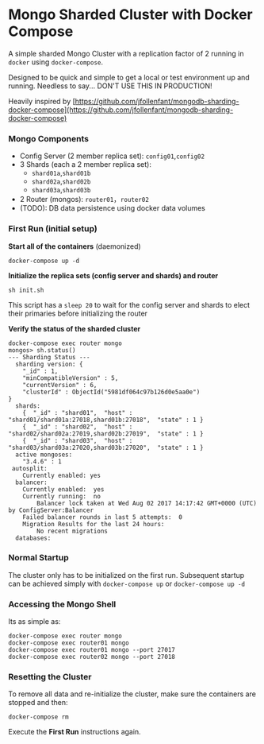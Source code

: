 Mongo Sharded Cluster with Docker Compose
=========================================
A simple sharded Mongo Cluster with a replication factor of 2 running in `docker` using `docker-compose`.

Designed to be quick and simple to get a local or test environment up and running. Needless to say... DON'T USE THIS IN PRODUCTION!

Heavily inspired by [https://github.com/jfollenfant/mongodb-sharding-docker-compose](https://github.com/jfollenfant/mongodb-sharding-docker-compose)

### Mongo Components

* Config Server (2 member replica set): `config01`,`config02`
* 3 Shards (each a 2 member replica set):
	* `shard01a`,`shard01b`
	* `shard02a`,`shard02b`
	* `shard03a`,`shard03b`
* 2 Router (mongos): `router01`，`router02`
* (TODO): DB data persistence using docker data volumes

### First Run (initial setup)
**Start all of the containers** (daemonized)

```
docker-compose up -d
```

**Initialize the replica sets (config server and shards) and router**

```
sh init.sh
```

This script has a `sleep 20` to wait for the config server and shards to elect their primaries before initializing the router

**Verify the status of the sharded cluster**

```
docker-compose exec router mongo
mongos> sh.status()
--- Sharding Status ---
  sharding version: {
	"_id" : 1,
	"minCompatibleVersion" : 5,
	"currentVersion" : 6,
	"clusterId" : ObjectId("5981df064c97b126d0e5aa0e")
}
  shards:
	{  "_id" : "shard01",  "host" : "shard01/shard01a:27018,shard01b:27018",  "state" : 1 }
	{  "_id" : "shard02",  "host" : "shard02/shard02a:27019,shard02b:27019",  "state" : 1 }
	{  "_id" : "shard03",  "host" : "shard03/shard03a:27020,shard03b:27020",  "state" : 1 }
  active mongoses:
	"3.4.6" : 1
 autosplit:
	Currently enabled: yes
  balancer:
	Currently enabled:  yes
	Currently running:  no
		Balancer lock taken at Wed Aug 02 2017 14:17:42 GMT+0000 (UTC) by ConfigServer:Balancer
	Failed balancer rounds in last 5 attempts:  0
	Migration Results for the last 24 hours:
		No recent migrations
  databases:
```

### Normal Startup
The cluster only has to be initialized on the first run. Subsequent startup can be achieved simply with `docker-compose up` or `docker-compose up -d`

### Accessing the Mongo Shell
Its as simple as:

```
docker-compose exec router mongo
docker-compose exec router01 mongo
docker-compose exec router01 mongo --port 27017
docker-compose exec router02 mongo --port 27018
```

### Resetting the Cluster
To remove all data and re-initialize the cluster, make sure the containers are stopped and then:

```
docker-compose rm
```

Execute the **First Run** instructions again.
